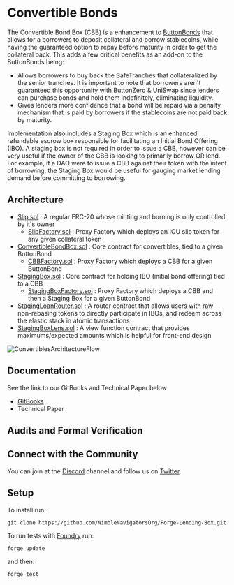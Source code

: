 # Convertible Bonds

The Convertible Bond Box (CBB) is a enhancement to [ButtonBonds](https://github.com/buttonwood-protocol/tranche) that allows for a borrowers to deposit collateral and borrow stablecoins, while having the guaranteed option to repay before maturity in order to get the collateral back. This adds a few critical benefits as an add-on to the ButtonBonds being: 

- Allows borrowers to buy back the SafeTranches that collateralized by the senior tranches. It is important to note that borrowers aren't guaranteed this opportunity with ButtonZero & UniSwap since lenders can purchase bonds and hold them indefinitely, eliminating liquidity. 
- Gives lenders more confidence that a bond will be repaid via a penalty mechanism that is paid by borrowers if the stablecoins are not paid back by maturity.

Implementation also includes a Staging Box which is an enhanced refundable escrow box responsible for facilitating an Initial Bond Offering (IBO). A staging box is not required in order to issue a CBB, however can be very useful if the owner of the CBB is looking to primarily borrow OR lend. For example, if a DAO were to issue a CBB against their token with the intent of borrowing, the Staging Box would be useful for gauging market lending demand before committing to borrowing. 

## Architecture 
- [Slip.sol](https://github.com/NimbleNavigatorsOrg/Forge-Lending-Box/blob/main/src/contracts/LendingBox.sol) : A regular ERC-20 whose minting and burning is only controlled by it's owner 
  - [SlipFactory.sol](https://github.com/NimbleNavigatorsOrg/Forge-Lending-Box/blob/main/src/contracts/LendingBox.sol) : Proxy Factory which deploys an IOU slip token for any given collateral token 
- [ConvertibleBondBox.sol](https://github.com/NimbleNavigatorsOrg/Forge-Lending-Box/blob/main/src/contracts/LendingBox.sol) : Core contract for convertibles, tied to a given ButtonBond 
  - [CBBFactory.sol](https://github.com/NimbleNavigatorsOrg/Forge-Lending-Box/blob/main/src/contracts/LendingBox.sol) : Proxy Factory which deploys a CBB for a given ButtonBond 
- [StagingBox.sol](https://github.com/NimbleNavigatorsOrg/Forge-Lending-Box/blob/main/src/contracts/LendingBox.sol) : Core contract for holding IBO (initial bond offering) tied to a CBB 
  - [StagingBoxFactory.sol](https://github.com/NimbleNavigatorsOrg/Forge-Lending-Box/blob/main/src/contracts/LendingBox.sol) : Proxy Factory which deploys a CBB and then a Staging Box for a given ButtonBond 
- [StagingLoanRouter.sol](https://github.com/NimbleNavigatorsOrg/Forge-Lending-Box/blob/main/src/contracts/LendingBox.sol) : A router contract that allows users with raw non-rebasing tokens to directly participate in IBOs, and redeem across the elastic stack in atomic transactions
- [StagingBoxLens.sol](https://github.com/NimbleNavigatorsOrg/Forge-Lending-Box/blob/main/src/contracts/LendingBox.sol) : A view function contract that provides maximums/expected amounts which is helpful for front-end design 

![ConvertiblesArchitectureFlow](https://user-images.githubusercontent.com/92934445/178622965-cf9f8292-9579-4dc6-a238-bb0b236f350e.jpg)


## Documentation 
See the link to our GitBooks and Technical Paper below

- [GitBooks](https://app.gitbook.com/s/Gik0CUdZJimrLH14a5vF/~/changes/nuk0LUx1x6lvYQyui4HH/the-elastic-finance-stack/what-are-buttontranches) 
- Technical Paper 

## Audits and Formal Verification

## Connect with the Community 
You can join at the [Discord](https://discord.gg/DGWD2Sms) channel and follow us on [Twitter](https://twitter.com/nimblenavis). 

## Setup

To install run: 
```
git clone https://github.com/NimbleNavigatorsOrg/Forge-Lending-Box.git
```

To run tests with [Foundry](https://github.com/foundry-rs/foundry) run:

```
forge update
```
and then: 
```
forge test
```


